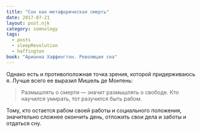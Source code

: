 ```yaml
---
title: "Сон как метафорическая смерть"
date: 2017-07-21
layout: post.njk
category: somnology
tags:
  - posts
  - sleepRevolution
  - haffington
book: "Арианна Хаффингтон. Революция сна"
---
```


Однако есть и противоположная точка зрения, которой придерживаюсь я. Лучше всего ее выразил Мишель де Монтень:

> Размышлять о смерти — значит размышлять о свободе. Кто научился умирать, тот разучился быть рабом.

Тому, кто остается рабом своей работы и социального положения, значительно сложнее окончить день, отложить свои дела и заботы и отдаться сну.
